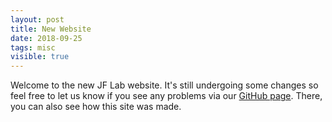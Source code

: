 ```yaml
---
layout: post
title: New Website
date: 2018-09-25
tags: misc
visible: true
---
```

Welcome to the new JF Lab website. It's still undergoing some changes so feel free to let us know if you see any problems via our [GitHub page](https://github.com/jf-lab/jflab). There, you can also see how this site was made.
